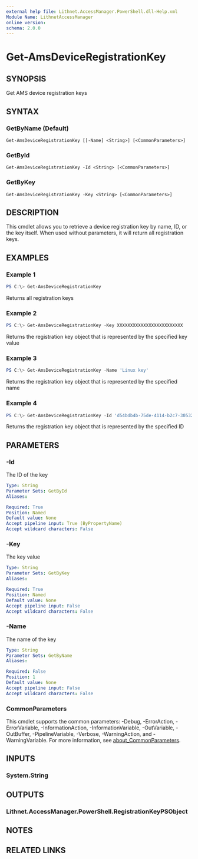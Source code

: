 ```yaml
---
external help file: Lithnet.AccessManager.PowerShell.dll-Help.xml
Module Name: LithnetAccessManager
online version:
schema: 2.0.0
---
```


# Get-AmsDeviceRegistrationKey

## SYNOPSIS
Get AMS device registration keys

## SYNTAX

### GetByName (Default)
```
Get-AmsDeviceRegistrationKey [[-Name] <String>] [<CommonParameters>]
```

### GetById
```
Get-AmsDeviceRegistrationKey -Id <String> [<CommonParameters>]
```

### GetByKey
```
Get-AmsDeviceRegistrationKey -Key <String> [<CommonParameters>]
```

## DESCRIPTION
This cmdlet allows you to retrieve a device registration key by name, ID, or the key itself. When used without parameters, it will return all registration keys.

## EXAMPLES

### Example 1
```powershell
PS C:\> Get-AmsDeviceRegistrationKey
```

Returns all registration keys

### Example 2
```powershell
PS C:\> Get-AmsDeviceRegistrationKey -Key XXXXXXXXXXXXXXXXXXXXXXXXX
```

Returns the registration key object that is represented by the specified key value

### Example 3
```powershell
PS C:\> Get-AmsDeviceRegistrationKey -Name 'Linux key'
```

Returns the registration key object that is represented by the specified name

### Example 4
```powershell
PS C:\> Get-AmsDeviceRegistrationKey -Id 'd54bdb4b-75de-4114-b2c7-305320222b9e'
```

Returns the registration key object that is represented by the specified ID

## PARAMETERS

### -Id
The ID of the key

```yaml
Type: String
Parameter Sets: GetById
Aliases:

Required: True
Position: Named
Default value: None
Accept pipeline input: True (ByPropertyName)
Accept wildcard characters: False
```

### -Key
The key value

```yaml
Type: String
Parameter Sets: GetByKey
Aliases:

Required: True
Position: Named
Default value: None
Accept pipeline input: False
Accept wildcard characters: False
```

### -Name
The name of the key

```yaml
Type: String
Parameter Sets: GetByName
Aliases:

Required: False
Position: 1
Default value: None
Accept pipeline input: False
Accept wildcard characters: False
```

### CommonParameters
This cmdlet supports the common parameters: -Debug, -ErrorAction, -ErrorVariable, -InformationAction, -InformationVariable, -OutVariable, -OutBuffer, -PipelineVariable, -Verbose, -WarningAction, and -WarningVariable. For more information, see [about_CommonParameters](http://go.microsoft.com/fwlink/?LinkID=113216).

## INPUTS

### System.String

## OUTPUTS

### Lithnet.AccessManager.PowerShell.RegistrationKeyPSObject

## NOTES

## RELATED LINKS
